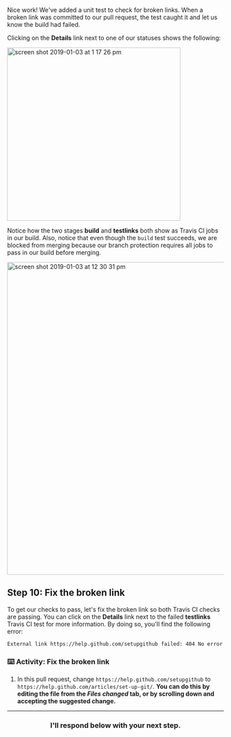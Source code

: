 Nice work! We've added a unit test to check for broken links. When a broken link was committed to our pull request, the test caught it and let us know the build had failed.

Clicking on the **Details** link next to one of our statuses shows the following:

<img width="403" alt="screen shot 2019-01-03 at 1 17 26 pm" src="https://user-images.githubusercontent.com/6351798/50662565-1087eb00-0f64-11e9-90d9-001abf6cce5f.png">

Notice how the two stages **build** and **testlinks** both show as Travis CI jobs in our build. Also, notice that even though the `build` test succeeds, we are blocked from merging because our branch protection requires all jobs to pass in our build before merging.

<img width="727" alt="screen shot 2019-01-03 at 12 30 31 pm" src="https://user-images.githubusercontent.com/6351798/50662858-03b7c700-0f65-11e9-8a9a-48401d1864bf.png">

## Step 10: Fix the broken link

To get our checks to pass, let's fix the broken link so both Travis CI checks are passing. You can click on the **Details** link next to the failed **testlinks** Travis CI test for more information. By doing so, you'll find the following error:

```
External link https://help.github.com/setupgithub failed: 404 No error
```

### :keyboard: Activity: Fix the broken link

1. In this pull request, change `https://help.github.com/setupgithub` to `https://help.github.com/articles/set-up-git/`. **You can do this by editing the file from the _Files changed_ tab, or by scrolling down and accepting the suggested change.**

<hr>
<h3 align="center">I'll respond below with your next step.</h3>
